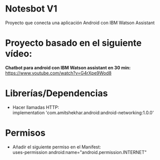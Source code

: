 # Notesbot V1
Proyecto que conecta una aplicación Android con IBM Watson Assistant

# Proyecto basado en el siguiente vídeo: </br>
<b>Chatbot para android con IBM Watson assistant en 30 min:</b> 
https://www.youtube.com/watch?v=G4rXpe9Wod8

# Librerías/Dependencias
- Hacer llamadas HTTP: </br>
implementation 'com.amitshekhar.android:android-networking:1.0.0'

# Permisos
- Añadir el siguiente permiso en el Manifest: </br>
uses-permission android:name="android.permission.INTERNET"

